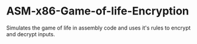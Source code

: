 # ASM-x86-Game-of-life-Encryption
Simulates the game of life in assembly code and uses it's rules to encrypt and decrypt inputs.
